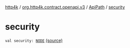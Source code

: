 [http4k](../../index.md) / [org.http4k.contract.openapi.v3](../index.md) / [ApiPath](index.md) / [security](./security.md)

# security

`val security: `[`NODE`](index.md#NODE) [(source)](https://github.com/http4k/http4k/blob/master/http4k-contract/src/main/kotlin/org/http4k/contract/openapi/v3/model.kt#L29)
